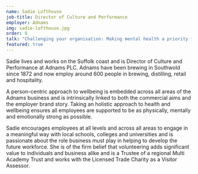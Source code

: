 ```yaml
---
name: Sadie Lofthouse
job-title: Director of Culture and Performance
employer: Adnams
img: sadie-lofthouse.jpg
order: 8
talk: "Challenging your organisation: Making mental health a priority for all <br>East Anglia focus panel: Mental health matters across the locality – Strategies for positive mental health throughout our region"
featured: true
---
```


Sadie lives and works on the Suffolk coast and is Director of Culture and Performance at Adnams PLC. Adnams have been brewing in Southwold since 1872 and now employ around 600 people in brewing, distilling, retail and hospitality.

A person-centric approach to wellbeing is embedded across all areas of the Adnams business and is intrinsically linked to both the commercial aims and the employer brand story. Taking an holistic approach to health and wellbeing ensures all employees are supported to be as physically, mentally and emotionally strong as possible.

Sadie encourages employees at all levels and across all areas to engage in a meaningful way with local schools, colleges and universities and is passionate about the role business must play in helping to develop the future workforce. She is of the firm belief that volunteering adds significant value to individuals and business alike and is a Trustee of a regional Multi Academy Trust and works with the Licensed Trade Charity as a Visitor Assessor.
